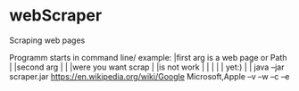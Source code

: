 # webScraper
Scraping web pages

Programm starts in command line/
example:
                     |first arg is a web page or Path    | |second arg   | |
                     |were you want scrap                | |is not work  | |
                     |                                   | | yet:)       | |
java –jar scraper.jar https://en.wikipedia.org/wiki/Google Microsoft,Apple –v –w –c –e
